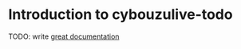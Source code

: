 # Introduction to cybouzulive-todo

TODO: write [great documentation](http://jacobian.org/writing/what-to-write/)

